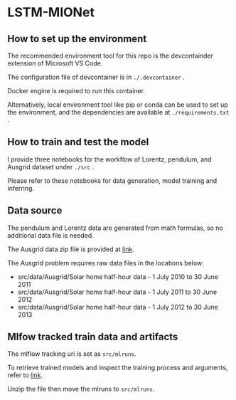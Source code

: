 # LSTM-MIONet

## How to set up the environment

The recommended environment tool for this repo is the devcontainder extension of Microsoft VS Code.

The configuration file of devcontainer is in `./.devcontainer` . 

Docker engine is required to run this container.

Alternatively, local environment tool like pip or conda can be used to set up the environment, and the dependencies are available at `./requirements.txt` .

## How to train and test the model

I provide three notebooks for the workflow of Lorentz, pendulum, and Ausgrid dataset under `./src` . 

Please refer to these notebooks for data generation, model training and inferring. 

## Data source

The pendulum and Lorentz data are generated from math formulas, so no additional data file is needed.

The Ausgrid data zip file is provided at [link](https://purdue0-my.sharepoint.com/:f:/g/personal/kong89_purdue_edu/EpzjocRBrE1Pgqi8CAdwL3ABWlN0nKbfFew7-jML6UOJvA?e=GUgUYn).

The Ausgrid problem requires raw data files in the locations below:

- src/data/Ausgrid/Solar home half-hour data - 1 July 2010 to 30 June 2011
- src/data/Ausgrid/Solar home half-hour data - 1 July 2011 to 30 June 2012
- src/data/Ausgrid/Solar home half-hour data - 1 July 2012 to 30 June 2013

## Mlfow tracked train data and artifacts

The mlflow tracking uri is set as `src/mlruns`.

To retrieve trained models and inspect the training process and arguments, refer to [link](https://purdue0-my.sharepoint.com/:f:/g/personal/kong89_purdue_edu/EpzjocRBrE1Pgqi8CAdwL3ABWlN0nKbfFew7-jML6UOJvA?e=GUgUYn).

Unzip the file then move the mlruns to `src/mlruns`.